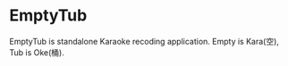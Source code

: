 EmptyTub
========

EmptyTub is standalone Karaoke recoding application. Empty is Kara(空), Tub is Oke(桶).